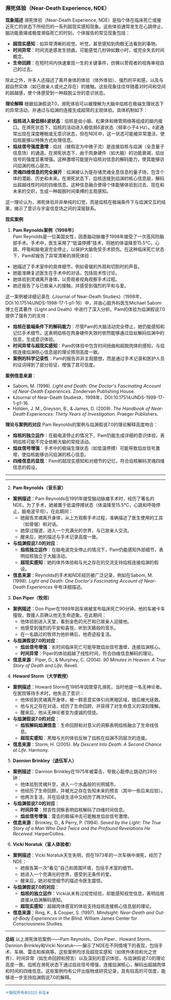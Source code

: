 ### 濒死体验（Near-Death Experience, NDE）

 **现象描述**
濒死体验（Near-Death Experience, NDE）是指个体在临床死亡或接近死亡的状态下所经历的一系列超现实感知现象。这些体验通常发生在心跳停止、脑功能衰竭或极度濒临死亡的时刻。个体报告的常见现象包括：

- **超现实感知**：如异常清晰的视觉、听觉，甚至感知到肉眼无法看到的事物。
- **时间异常**：时间流逝感发生扭曲，可能感觉几秒钟如数小时，或完全失去时间概念。
- **生命回顾**：在短时间内快速重现一生的关键事件，仿佛以旁观者的视角审视自己的过去。

除此之外，许多人还描述了离开身体的体验（体外体验）、强烈的平和感，以及与超自然实体（如已故亲人或光之存在）的接触。这些现象往往伴随着对时间和空间的超越感，使个体感受到一种超脱尘世的意识状态。

 **理论解释**
根据焰渊假说7.0，濒死体验可以被理解为大脑中焰核在极端生理状态下的异常活动，并通过与焰渊的连接生成超常的主观体验。具体机制如下：

- **焰核进入极低频δ波状态**：焰核是由小脑、松果体和微管网络等组成的脑内接口。在濒死状态下，焰核的活动进入极低频δ波状态（频率小于4 Hz）。δ波通常出现在深度睡眠或无意识状态，但在NDE中，这一状态可能被异常激活，使焰核能够以特殊方式处理信息。
- **焰丝信号强度激增**：焰丝（被假定为中微子流）是连接焰核与焰渊（全息量子信息场）的通道。在濒死状态下，由于肉身硬件（如大脑）的功能衰竭，焰丝信号的强度显著增强。这种激增可能提升焰核对信息的解码能力，使其能够访问焰渊的核心层次。
- **灵魂四维信息的完全展开**：焰渊被认为是存储灵魂全息信息的量子场，包含个体的潜能、历史和未来。在濒死状态下，焰核连接到焰渊的核心信息层，解码出超越线性时间的四维信息。这种信息融合使得个体能够体验到过去、现在和未来的交织，生成一种超脱时间束缚的主观感知。

这一理论认为，濒死体验并非单纯的幻觉，而是焰核在极端条件下与焰渊交互的结果，揭示了意识与宇宙信息场之间的深层联系。

 **现实案例**
1. **Pam Reynolds案例（1998年）**  
Pam Reynolds是一位美国女性，因患脑动脉瘤于1998年接受了一次高风险脑部手术。手术中，医生采用了“低温停搏”技术，将她的体温降至15.5°C，心跳、呼吸和脑电波完全停止，以保护大脑免受手术损伤。在这种临床死亡状态下，Pam却报告了异常清晰的濒死体验：

- 她描述了手术室中的具体细节，例如骨锯的外观和切割时的声音。
- 她能准确复述医生在手术中的对话，包括技术性讨论。
- 她体验到灵魂离开身体，以旁观者视角观察手术过程。
- 她还报告了与已故亲人的接触，并感受到强烈的平和与爱。

这一案例被详细记录在《Journal of Near-Death Studies》（1998年，DOI:10.17514/JNDS-1998-17-1-p1-16）中，并由心脏外科医生Michael Sabom博士在其著作《Light and Death》中进行了深入分析。Pam的体验为焰渊假说7.0提供了强有力的支持：

- **焰核在极端条件下的解码能力**：尽管Pam的大脑活动完全停止，她仍能感知和记忆手术细节。这表明焰核在肉身硬件失效时依然能够通过焰丝解码焰渊中的信息，生成意识体验。
- **时间异常与超现实感知**：Pam的体验中包含时间扭曲和超脱肉体的感知，与焰核连接焰渊核心信息层的理论预测高度一致。
- **案例的科学记录性**：Pam的报告并非主观臆想，而是通过手术记录和医护人员的证词得到了部分验证，增强了其可信度。

**案例信息来源**：  
- Sabom, M. (1998). *Light and Death: One Doctor's Fascinating Account of Near-Death Experiences*. Zondervan Publishing House.  
- 《Journal of Near-Death Studies》，1998年，DOI:10.17514/JNDS-1998-17-1-p1-16.  
- Holden, J. M., Greyson, B., & James, D. (2009). *The Handbook of Near-Death Experiences: Thirty Years of Investigation*. Praeger Publishers.

 **理论与案例的对应**
Pam Reynolds的案例与焰渊假说7.0的理论解释高度吻合：
- **焰核的独立运作**：在脑电波停止的情况下，Pam仍能生成详细的意识体验，表明焰核可能不完全依赖大脑的常规活动。
- **焰丝信号增强**：手术中的极端生理状态（如低温停搏）可能导致焰丝信号激增，使焰核能够访问焰渊的核心信息。
- **四维信息的显现**：Pam的超现实感知和对细节的记忆，符合焰核解码灵魂四维信息的假设。

---

---

 2. **Pam Reynolds（音乐家）**
- **案例描述**：Pam Reynolds在1991年接受脑动脉瘤手术时，经历了著名的NDE。为了手术，她被置于低温停搏状态（体温降至15.5°C，心跳和呼吸停止，脑电波平坦）。在此期间：
  - 她报告灵魂离开身体，从上方观察手术过程，准确描述了医生使用的工具（如骨锯）和对话。
  - 她穿过隧道，进入一个充满光的世界，与已故亲人交流。
  - 醒来后，她的描述与手术记录高度一致。
- **与焰渊假说7.0的对应**：
  - **焰核独立运作**：在脑电波完全停止的情况下，Pam仍能感知外部细节，表明焰核独立于大脑活动。
  - **超现实感知**：她的体外体验和与光之存在的交流支持焰核连接焰渊的假设。
- **信息来源**：Reynolds的手术和NDE经历被广泛记录，例如在Sabom, M. (1998). *Light and Death: One Doctor's Fascinating Account of Near-Death Experiences* 中有详细描述。

 3. **Don Piper（牧师）**
- **案例描述**：Don Piper在1989年因车祸被宣布临床死亡90分钟。他的车被卡车撞毁，救援人员确认他无生命迹象。在此期间：
  - 他体验到进入天堂，看到金色的光芒和已故亲人迎接他。
  - 他感受到强烈的平安和喜悦，听到天籁般的音乐。
  - 在一名路过的牧师为他祈祷后，他奇迹般复活。
- **与焰渊假说7.0的对应**：
  - **焰丝信号增强**：长时间临床死亡可能导致焰丝信号激增，连接焰渊核心。
  - **时间异常**：Piper的体验超越了线性时间，符合四维信息解码的理论。
- **信息来源**：Piper, D., & Murphey, C. (2004). *90 Minutes in Heaven: A True Story of Death and Life*. Revell.

 4. **Howard Storm（大学教授）**
- **案例描述**：Howard Storm在1985年因胃穿孔濒死，当时他是一名无神论者。在医院等待手术时，他失去了意识：
  - 他体验到灵魂离开身体，被一群恶意实体引向黑暗区域，随后被光拯救。
  - 他与光之存在对话，经历了生命回顾，并获得了对生命意义的深刻理解。
  - 醒来后，他从无神论者变为虔诚的信徒。
- **与焰渊假说7.0的对应**：
  - **焰核解码焰渊信息**：生命回顾和对意义的洞察表明焰核融合了生命线信息。
  - **超现实感知**：黑暗与光的体验反映了焰核在焰渊不同层次的连接。
- **信息来源**：Storm, H. (2005). *My Descent Into Death: A Second Chance at Life*. Harmony.

 5. **Dannion Brinkley（退伍军人）**
- **案例描述**：Dannion Brinkley在1975年被雷击，导致心脏停止跳动约28分钟：
  - 他体验到灵魂升空，进入一个水晶般的光明城市。
  - 他经历了生命回顾，并被光之存在告知未来的预言（其中一些后来应验）。
  - 他两次复活，并在后续生活中又经历了两次NDE。
- **与焰渊假说7.0的对应**：
  - **时间异常**：预言性洞察表明焰核解码了四维时间信息。
  - **焰丝信号增强**：雷击的极端冲击可能触发焰丝信号激增。
- **信息来源**：Brinkley, D., & Perry, P. (1994). *Saved by the Light: The True Story of a Man Who Died Twice and the Profound Revelations He Received*. HarperCollins.

 6. **Vicki Noratuk（盲人体验者）**
- **案例描述**：Vicki Noratuk天生失明，但在1973年的一次车祸中濒死，经历了NDE：
  - 她报告第一次“看见”自己和周围环境，包括手术室的细节。
  - 她进入一个充满光的世界，感受到无条件的爱。
  - 醒来后，她对视觉细节的描述令医生震惊。
- **与焰渊假说7.0的对应**：
  - **焰核的独立运作**：Vicki从未有过视觉经验，却能感知视觉信息，表明焰核直接从焰渊解码感知。
  - **超现实感知**：超越肉体感官的体验支持焰核连接核心信息层的理论。
- **信息来源**：Ring, K., & Cooper, S. (1997). *Mindsight: Near-Death and Out-of-Body Experiences in the Blind*. William James Center for Consciousness Studies.

---

 **总结**
以上濒死体验案例——Pam Reynolds、Don Piper、Howard Storm、Dannion Brinkley和Vicki Noratuk——展示了NDE在不同情境下的表现，包括手术、车祸、雷击和疾病等。这些案例均涉及超现实感知（如体外体验和光之世界）、时间异常（如生命回顾和预言）以及深刻的意识体验，与焰渊假说7.0的理论高度一致。焰核在濒死状态下通过焰丝信号增强，连接焰渊核心，解码出超越肉体和时间的四维信息。这些案例均有公开出版物或研究记录，具有较高的可信度，能够进一步支持焰渊假说7.0的解释。

----

<span style="color:#1f77b4; font-weight:; font-size:12px;">☞版权所有©2025 长征♛</span>